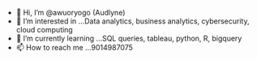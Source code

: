 - 👋 Hi, I’m @awuoryogo (Audlyne)
- 👀 I’m interested in ...Data analytics, business analytics, cybersecurity, cloud computing
- 🌱 I’m currently learning ...SQL queries, tableau, python, R, bigquery
- 📫 How to reach me ...9014987075

<!---
awuoryogo/awuoryogo is a ✨ special ✨ repository because its `README.md` (this file) appears on your GitHub profile.
You can click the Preview link to take a look at your changes.
--->
